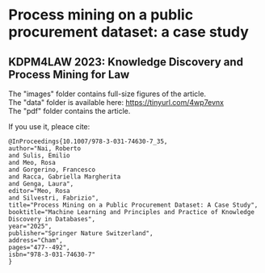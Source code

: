 # Process mining on a public procurement dataset: a case study
## KDPM4LAW 2023: Knowledge Discovery and Process Mining for Law

The "images" folder contains full-size figures of the article.    
The "data" folder is available here: https://tinyurl.com/4wp7evnx  
The "pdf" folder contains the article.    

If you use it, pleace cite:  

```
@InProceedings{10.1007/978-3-031-74630-7_35,
author="Nai, Roberto
and Sulis, Emilio
and Meo, Rosa
and Gorgerino, Francesco
and Racca, Gabriella Margherita
and Genga, Laura",
editor="Meo, Rosa
and Silvestri, Fabrizio",
title="Process Mining on a Public Procurement Dataset: A Case Study",
booktitle="Machine Learning and Principles and Practice of Knowledge Discovery in Databases",
year="2025",
publisher="Springer Nature Switzerland",
address="Cham",
pages="477--492",
isbn="978-3-031-74630-7"
}
```
